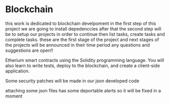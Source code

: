 # Blockchain
this work is dedicated to blockchain develpoment
in the first step of this project we are going to install depedenccies
after that the second step will be to setup our projects in order to continue
then list tasks, create tasks and complete tasks.
these are the first stage of the project and next stages of the projects will be 
announced in their time period
any questions and suggestions are open!!


Etherium smart contracts using the Solidity programming language. You will also learn to write tests, deploy to the blockchain, and create a client-side application.


Some security patches will be made in our json developed code 

attaching some json files has some deportable alerts so it will be fixed in a moment
